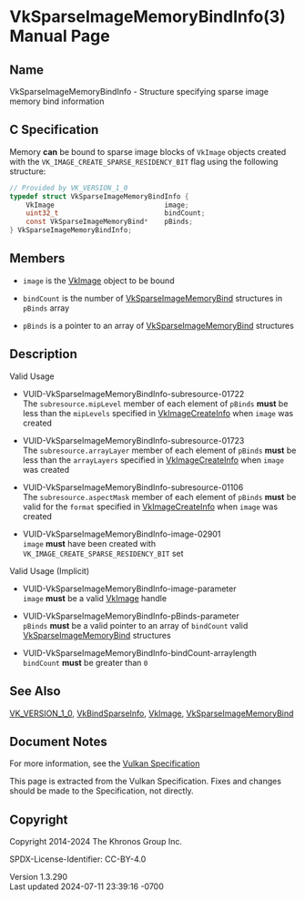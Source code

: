 # VkSparseImageMemoryBindInfo(3) Manual Page

## Name

VkSparseImageMemoryBindInfo - Structure specifying sparse image memory
bind information



## <a href="#_c_specification" class="anchor"></a>C Specification

Memory **can** be bound to sparse image blocks of `VkImage` objects
created with the `VK_IMAGE_CREATE_SPARSE_RESIDENCY_BIT` flag using the
following structure:

``` c
// Provided by VK_VERSION_1_0
typedef struct VkSparseImageMemoryBindInfo {
    VkImage                           image;
    uint32_t                          bindCount;
    const VkSparseImageMemoryBind*    pBinds;
} VkSparseImageMemoryBindInfo;
```

## <a href="#_members" class="anchor"></a>Members

- `image` is the [VkImage](https://registry.khronos.org/vulkan/specs/1.3-extensions/man/html/VkImage.html) object to be bound

- `bindCount` is the number of
  [VkSparseImageMemoryBind](https://registry.khronos.org/vulkan/specs/1.3-extensions/man/html/VkSparseImageMemoryBind.html) structures in
  `pBinds` array

- `pBinds` is a pointer to an array of
  [VkSparseImageMemoryBind](https://registry.khronos.org/vulkan/specs/1.3-extensions/man/html/VkSparseImageMemoryBind.html) structures

## <a href="#_description" class="anchor"></a>Description

Valid Usage

- <a href="#VUID-VkSparseImageMemoryBindInfo-subresource-01722"
  id="VUID-VkSparseImageMemoryBindInfo-subresource-01722"></a>
  VUID-VkSparseImageMemoryBindInfo-subresource-01722  
  The `subresource.mipLevel` member of each element of `pBinds` **must**
  be less than the `mipLevels` specified in
  [VkImageCreateInfo](https://registry.khronos.org/vulkan/specs/1.3-extensions/man/html/VkImageCreateInfo.html) when `image` was created

- <a href="#VUID-VkSparseImageMemoryBindInfo-subresource-01723"
  id="VUID-VkSparseImageMemoryBindInfo-subresource-01723"></a>
  VUID-VkSparseImageMemoryBindInfo-subresource-01723  
  The `subresource.arrayLayer` member of each element of `pBinds`
  **must** be less than the `arrayLayers` specified in
  [VkImageCreateInfo](https://registry.khronos.org/vulkan/specs/1.3-extensions/man/html/VkImageCreateInfo.html) when `image` was created

- <a href="#VUID-VkSparseImageMemoryBindInfo-subresource-01106"
  id="VUID-VkSparseImageMemoryBindInfo-subresource-01106"></a>
  VUID-VkSparseImageMemoryBindInfo-subresource-01106  
  The `subresource.aspectMask` member of each element of `pBinds`
  **must** be valid for the `format` specified in
  [VkImageCreateInfo](https://registry.khronos.org/vulkan/specs/1.3-extensions/man/html/VkImageCreateInfo.html) when `image` was created

- <a href="#VUID-VkSparseImageMemoryBindInfo-image-02901"
  id="VUID-VkSparseImageMemoryBindInfo-image-02901"></a>
  VUID-VkSparseImageMemoryBindInfo-image-02901  
  `image` **must** have been created with
  `VK_IMAGE_CREATE_SPARSE_RESIDENCY_BIT` set

Valid Usage (Implicit)

- <a href="#VUID-VkSparseImageMemoryBindInfo-image-parameter"
  id="VUID-VkSparseImageMemoryBindInfo-image-parameter"></a>
  VUID-VkSparseImageMemoryBindInfo-image-parameter  
  `image` **must** be a valid [VkImage](https://registry.khronos.org/vulkan/specs/1.3-extensions/man/html/VkImage.html) handle

- <a href="#VUID-VkSparseImageMemoryBindInfo-pBinds-parameter"
  id="VUID-VkSparseImageMemoryBindInfo-pBinds-parameter"></a>
  VUID-VkSparseImageMemoryBindInfo-pBinds-parameter  
  `pBinds` **must** be a valid pointer to an array of `bindCount` valid
  [VkSparseImageMemoryBind](https://registry.khronos.org/vulkan/specs/1.3-extensions/man/html/VkSparseImageMemoryBind.html) structures

- <a href="#VUID-VkSparseImageMemoryBindInfo-bindCount-arraylength"
  id="VUID-VkSparseImageMemoryBindInfo-bindCount-arraylength"></a>
  VUID-VkSparseImageMemoryBindInfo-bindCount-arraylength  
  `bindCount` **must** be greater than `0`

## <a href="#_see_also" class="anchor"></a>See Also

[VK_VERSION_1_0](https://registry.khronos.org/vulkan/specs/1.3-extensions/man/html/VK_VERSION_1_0.html),
[VkBindSparseInfo](https://registry.khronos.org/vulkan/specs/1.3-extensions/man/html/VkBindSparseInfo.html), [VkImage](https://registry.khronos.org/vulkan/specs/1.3-extensions/man/html/VkImage.html),
[VkSparseImageMemoryBind](https://registry.khronos.org/vulkan/specs/1.3-extensions/man/html/VkSparseImageMemoryBind.html)

## <a href="#_document_notes" class="anchor"></a>Document Notes

For more information, see the <a
href="https://registry.khronos.org/vulkan/specs/1.3-extensions/html/vkspec.html#VkSparseImageMemoryBindInfo"
target="_blank" rel="noopener">Vulkan Specification</a>

This page is extracted from the Vulkan Specification. Fixes and changes
should be made to the Specification, not directly.

## <a href="#_copyright" class="anchor"></a>Copyright

Copyright 2014-2024 The Khronos Group Inc.

SPDX-License-Identifier: CC-BY-4.0

Version 1.3.290  
Last updated 2024-07-11 23:39:16 -0700
